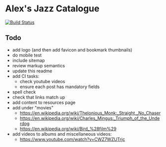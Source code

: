 # Alex's Jazz Catalogue

[![Build Status](https://travis-ci.org/gondek/jazz-catalogue.svg?branch=master)](https://travis-ci.org/gondek/jazz-catalogue)

## Todo
- add logo (and then add favicon and bookmark thumbnails)
- do mobile test
- include sitemap
- review markup semantics
- update this readme
- add CI tasks:
  - check youtube videos
  - ensure each post has mandatory fields
- spell check
- check that links match up
- add content to resources page
- add under "movies"
  - https://en.wikipedia.org/wiki/Thelonious_Monk:_Straight,_No_Chaser
  - https://en.wikipedia.org/wiki/Charles_Mingus:_Triumph_of_the_Underdog
  - https://en.wikipedia.org/wiki/Bird_%28film%29
- add videos to albums and miscellaneous videos:
  - https://www.youtube.com/watch?v=CWZ7WZUTrjc
